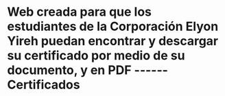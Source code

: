 # Web creada para que los estudiantes de la Corporación Elyon Yireh puedan encontrar y descargar su certificado por medio de su documento, y en PDF ------ Certificados
    
